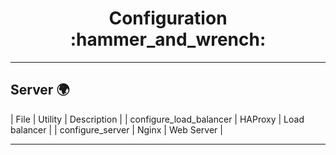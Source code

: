 <h1 align="center"> Configuration :hammer_and_wrench: </h1>

---

## Server :earth_africa:
| File | Utility | Description |
| configure_load_balancer | HAProxy | Load balancer |
| configure_server | Nginx | Web Server |

---
